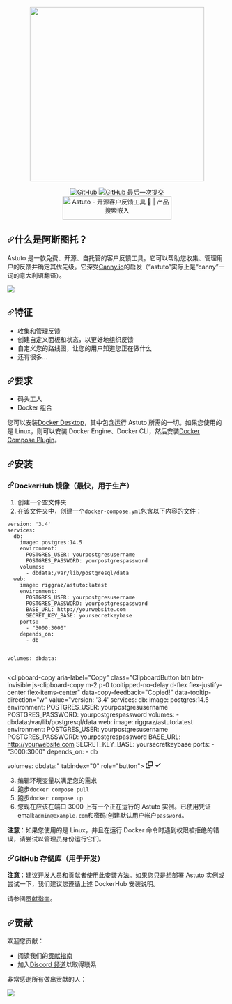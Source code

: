 <div class="Box-sc-g0xbh4-0 bJMeLZ js-snippet-clipboard-copy-unpositioned" data-hpc="true"><article class="markdown-body entry-content container-lg" itemprop="text"><p align="center" dir="auto"><a target="_blank" rel="noopener noreferrer" href="/astuto/astuto/blob/main/images/logo-and-name.png"><img width="400" src="/astuto/astuto/raw/main/images/logo-and-name.png" style="max-width: 100%;"></a></p>
<p align="center" dir="auto">
  <a target="_blank" rel="noopener noreferrer nofollow" href="https://camo.githubusercontent.com/dd086864de7c19fceb85955abecaf17dd58a7879616574f75c72bf41678f23ef/68747470733a2f2f696d672e736869656c64732e696f2f6769746875622f6c6963656e73652f7269676772617a2f61737475746f3f636f6c6f723d626c61636b267374796c653d666c6174"><img alt="GitHub" src="https://camo.githubusercontent.com/dd086864de7c19fceb85955abecaf17dd58a7879616574f75c72bf41678f23ef/68747470733a2f2f696d672e736869656c64732e696f2f6769746875622f6c6963656e73652f7269676772617a2f61737475746f3f636f6c6f723d626c61636b267374796c653d666c6174" data-canonical-src="https://img.shields.io/github/license/riggraz/astuto?color=black&amp;style=flat" style="max-width: 100%;"></a>
  <a target="_blank" rel="noopener noreferrer nofollow" href="https://camo.githubusercontent.com/369fa49ea5c820b8a588bac71647fdebf0421db7a456e98b1804593fbb7aede9/68747470733a2f2f696d672e736869656c64732e696f2f6769746875622f6c6173742d636f6d6d69742f7269676772617a2f61737475746f3f636f6c6f723d626c61636b267374796c653d666c6174"><img alt="GitHub 最后一次提交" src="https://camo.githubusercontent.com/369fa49ea5c820b8a588bac71647fdebf0421db7a456e98b1804593fbb7aede9/68747470733a2f2f696d672e736869656c64732e696f2f6769746875622f6c6173742d636f6d6d69742f7269676772617a2f61737475746f3f636f6c6f723d626c61636b267374796c653d666c6174" data-canonical-src="https://img.shields.io/github/last-commit/riggraz/astuto?color=black&amp;style=flat" style="max-width: 100%;"></a>
  <br>
  <a href="https://www.producthunt.com/posts/astuto?utm_source=badge-top-post-badge&amp;utm_medium=badge&amp;utm_souce=badge-astuto" rel="nofollow"><img src="https://camo.githubusercontent.com/1a75279a353806a0d545058906c3b69b62db40cae5e14800febec316cf415958/68747470733a2f2f6170692e70726f6475637468756e742e636f6d2f776964676574732f656d6265642d696d6167652f76312f746f702d706f73742d62616467652e7376673f706f73745f69643d313739383730267468656d653d6461726b26706572696f643d6461696c79" alt="Astuto - 开源客户反馈工具 🦊 |  产品搜索嵌入" style="width: 250px; height: 54px; max-width: 100%;" width="250px" height="54px" data-canonical-src="https://api.producthunt.com/widgets/embed-image/v1/top-post-badge.svg?post_id=179870&amp;theme=dark&amp;period=daily"></a>
</p>
<h2 tabindex="-1" dir="auto"><a id="user-content-what-is-astuto" class="anchor" aria-hidden="true" tabindex="-1" href="#what-is-astuto"><svg class="octicon octicon-link" viewBox="0 0 16 16" version="1.1" width="16" height="16" aria-hidden="true"><path d="m7.775 3.275 1.25-1.25a3.5 3.5 0 1 1 4.95 4.95l-2.5 2.5a3.5 3.5 0 0 1-4.95 0 .751.751 0 0 1 .018-1.042.751.751 0 0 1 1.042-.018 1.998 1.998 0 0 0 2.83 0l2.5-2.5a2.002 2.002 0 0 0-2.83-2.83l-1.25 1.25a.751.751 0 0 1-1.042-.018.751.751 0 0 1-.018-1.042Zm-4.69 9.64a1.998 1.998 0 0 0 2.83 0l1.25-1.25a.751.751 0 0 1 1.042.018.751.751 0 0 1 .018 1.042l-1.25 1.25a3.5 3.5 0 1 1-4.95-4.95l2.5-2.5a3.5 3.5 0 0 1 4.95 0 .751.751 0 0 1-.018 1.042.751.751 0 0 1-1.042.018 1.998 1.998 0 0 0-2.83 0l-2.5 2.5a1.998 1.998 0 0 0 0 2.83Z"></path></svg></a><font style="vertical-align: inherit;"><font style="vertical-align: inherit;">什么是阿斯图托？</font></font></h2>
<p dir="auto"><font style="vertical-align: inherit;"><font style="vertical-align: inherit;">Astuto 是一款免费、开源、自托管的客户反馈工具。</font><font style="vertical-align: inherit;">它可以帮助您收集、管理用户的反馈并确定其优先级。</font><font style="vertical-align: inherit;">它深受</font></font><a href="https://canny.io/" rel="nofollow"><font style="vertical-align: inherit;"><font style="vertical-align: inherit;">Canny.io</font></font></a><font style="vertical-align: inherit;"><font style="vertical-align: inherit;">的启发（“astuto”实际上是“canny”一词的意大利语翻译）。</font></font></p>
<p dir="auto"><a target="_blank" rel="noopener noreferrer" href="/astuto/astuto/blob/main/images/featured-image.png"><img src="/astuto/astuto/raw/main/images/featured-image.png" style="max-width: 100%;"></a></p>
<h2 tabindex="-1" dir="auto"><a id="user-content-features" class="anchor" aria-hidden="true" tabindex="-1" href="#features"><svg class="octicon octicon-link" viewBox="0 0 16 16" version="1.1" width="16" height="16" aria-hidden="true"><path d="m7.775 3.275 1.25-1.25a3.5 3.5 0 1 1 4.95 4.95l-2.5 2.5a3.5 3.5 0 0 1-4.95 0 .751.751 0 0 1 .018-1.042.751.751 0 0 1 1.042-.018 1.998 1.998 0 0 0 2.83 0l2.5-2.5a2.002 2.002 0 0 0-2.83-2.83l-1.25 1.25a.751.751 0 0 1-1.042-.018.751.751 0 0 1-.018-1.042Zm-4.69 9.64a1.998 1.998 0 0 0 2.83 0l1.25-1.25a.751.751 0 0 1 1.042.018.751.751 0 0 1 .018 1.042l-1.25 1.25a3.5 3.5 0 1 1-4.95-4.95l2.5-2.5a3.5 3.5 0 0 1 4.95 0 .751.751 0 0 1-.018 1.042.751.751 0 0 1-1.042.018 1.998 1.998 0 0 0-2.83 0l-2.5 2.5a1.998 1.998 0 0 0 0 2.83Z"></path></svg></a><font style="vertical-align: inherit;"><font style="vertical-align: inherit;">特征</font></font></h2>
<ul dir="auto">
<li><font style="vertical-align: inherit;"><font style="vertical-align: inherit;">收集和管理反馈</font></font></li>
<li><font style="vertical-align: inherit;"><font style="vertical-align: inherit;">创建自定义面板和状态，以更好地组织反馈</font></font></li>
<li><font style="vertical-align: inherit;"><font style="vertical-align: inherit;">自定义您的路线图，让您的用户知道您正在做什么</font></font></li>
<li><font style="vertical-align: inherit;"><font style="vertical-align: inherit;">还有很多...</font></font></li>
</ul>
<h2 tabindex="-1" dir="auto"><a id="user-content-requirements" class="anchor" aria-hidden="true" tabindex="-1" href="#requirements"><svg class="octicon octicon-link" viewBox="0 0 16 16" version="1.1" width="16" height="16" aria-hidden="true"><path d="m7.775 3.275 1.25-1.25a3.5 3.5 0 1 1 4.95 4.95l-2.5 2.5a3.5 3.5 0 0 1-4.95 0 .751.751 0 0 1 .018-1.042.751.751 0 0 1 1.042-.018 1.998 1.998 0 0 0 2.83 0l2.5-2.5a2.002 2.002 0 0 0-2.83-2.83l-1.25 1.25a.751.751 0 0 1-1.042-.018.751.751 0 0 1-.018-1.042Zm-4.69 9.64a1.998 1.998 0 0 0 2.83 0l1.25-1.25a.751.751 0 0 1 1.042.018.751.751 0 0 1 .018 1.042l-1.25 1.25a3.5 3.5 0 1 1-4.95-4.95l2.5-2.5a3.5 3.5 0 0 1 4.95 0 .751.751 0 0 1-.018 1.042.751.751 0 0 1-1.042.018 1.998 1.998 0 0 0-2.83 0l-2.5 2.5a1.998 1.998 0 0 0 0 2.83Z"></path></svg></a><font style="vertical-align: inherit;"><font style="vertical-align: inherit;">要求</font></font></h2>
<ul dir="auto">
<li><font style="vertical-align: inherit;"><font style="vertical-align: inherit;">码头工人</font></font></li>
<li><font style="vertical-align: inherit;"><font style="vertical-align: inherit;">Docker 组合</font></font></li>
</ul>
<p dir="auto"><font style="vertical-align: inherit;"><font style="vertical-align: inherit;">您可以安装</font></font><a href="https://docs.docker.com/desktop/" rel="nofollow"><font style="vertical-align: inherit;"><font style="vertical-align: inherit;">Docker Desktop</font></font></a><font style="vertical-align: inherit;"><font style="vertical-align: inherit;">，其中包含运行 Astuto 所需的一切。</font><font style="vertical-align: inherit;">如果您使用的是 Linux，则可以安装 Docker Engine、Docker CLI，然后安装</font></font><a href="https://docs.docker.com/compose/install/" rel="nofollow"><font style="vertical-align: inherit;"><font style="vertical-align: inherit;">Docker Compose Plugin</font></font></a><font style="vertical-align: inherit;"><font style="vertical-align: inherit;">。</font></font></p>
<h2 tabindex="-1" dir="auto"><a id="user-content-installation" class="anchor" aria-hidden="true" tabindex="-1" href="#installation"><svg class="octicon octicon-link" viewBox="0 0 16 16" version="1.1" width="16" height="16" aria-hidden="true"><path d="m7.775 3.275 1.25-1.25a3.5 3.5 0 1 1 4.95 4.95l-2.5 2.5a3.5 3.5 0 0 1-4.95 0 .751.751 0 0 1 .018-1.042.751.751 0 0 1 1.042-.018 1.998 1.998 0 0 0 2.83 0l2.5-2.5a2.002 2.002 0 0 0-2.83-2.83l-1.25 1.25a.751.751 0 0 1-1.042-.018.751.751 0 0 1-.018-1.042Zm-4.69 9.64a1.998 1.998 0 0 0 2.83 0l1.25-1.25a.751.751 0 0 1 1.042.018.751.751 0 0 1 .018 1.042l-1.25 1.25a3.5 3.5 0 1 1-4.95-4.95l2.5-2.5a3.5 3.5 0 0 1 4.95 0 .751.751 0 0 1-.018 1.042.751.751 0 0 1-1.042.018 1.998 1.998 0 0 0-2.83 0l-2.5 2.5a1.998 1.998 0 0 0 0 2.83Z"></path></svg></a><font style="vertical-align: inherit;"><font style="vertical-align: inherit;">安装</font></font></h2>
<h3 tabindex="-1" dir="auto"><a id="user-content-dockerhub-image-fastest-for-production" class="anchor" aria-hidden="true" tabindex="-1" href="#dockerhub-image-fastest-for-production"><svg class="octicon octicon-link" viewBox="0 0 16 16" version="1.1" width="16" height="16" aria-hidden="true"><path d="m7.775 3.275 1.25-1.25a3.5 3.5 0 1 1 4.95 4.95l-2.5 2.5a3.5 3.5 0 0 1-4.95 0 .751.751 0 0 1 .018-1.042.751.751 0 0 1 1.042-.018 1.998 1.998 0 0 0 2.83 0l2.5-2.5a2.002 2.002 0 0 0-2.83-2.83l-1.25 1.25a.751.751 0 0 1-1.042-.018.751.751 0 0 1-.018-1.042Zm-4.69 9.64a1.998 1.998 0 0 0 2.83 0l1.25-1.25a.751.751 0 0 1 1.042.018.751.751 0 0 1 .018 1.042l-1.25 1.25a3.5 3.5 0 1 1-4.95-4.95l2.5-2.5a3.5 3.5 0 0 1 4.95 0 .751.751 0 0 1-.018 1.042.751.751 0 0 1-1.042.018 1.998 1.998 0 0 0-2.83 0l-2.5 2.5a1.998 1.998 0 0 0 0 2.83Z"></path></svg></a><font style="vertical-align: inherit;"><font style="vertical-align: inherit;">DockerHub 镜像（最快，用于生产）</font></font></h3>
<ol dir="auto">
<li><font style="vertical-align: inherit;"><font style="vertical-align: inherit;">创建一个空文件夹</font></font></li>
<li><font style="vertical-align: inherit;"><font style="vertical-align: inherit;">在该文件夹中，创建一个</font></font><code>docker-compose.yml</code><font style="vertical-align: inherit;"><font style="vertical-align: inherit;">包含以下内容的文件：</font></font></li>
</ol>
<div class="snippet-clipboard-content notranslate position-relative overflow-auto"><pre class="notranslate"><code>version: '3.4'
services:
  db:
    image: postgres:14.5
    environment:
      POSTGRES_USER: yourpostgresusername
      POSTGRES_PASSWORD: yourpostgrespassword
    volumes:
      - dbdata:/var/lib/postgresql/data
  web:
    image: riggraz/astuto:latest
    environment:
      POSTGRES_USER: yourpostgresusername
      POSTGRES_PASSWORD: yourpostgrespassword
      BASE_URL: http://yourwebsite.com
      SECRET_KEY_BASE: yoursecretkeybase
    ports:
      - "3000:3000"
    depends_on:
      - db
    
volumes:
  dbdata:
</code></pre><div class="zeroclipboard-container">
    <clipboard-copy aria-label="Copy" class="ClipboardButton btn btn-invisible js-clipboard-copy m-2 p-0 tooltipped-no-delay d-flex flex-justify-center flex-items-center" data-copy-feedback="Copied!" data-tooltip-direction="w" value="version: '3.4'
services:
  db:
    image: postgres:14.5
    environment:
      POSTGRES_USER: yourpostgresusername
      POSTGRES_PASSWORD: yourpostgrespassword
    volumes:
      - dbdata:/var/lib/postgresql/data
  web:
    image: riggraz/astuto:latest
    environment:
      POSTGRES_USER: yourpostgresusername
      POSTGRES_PASSWORD: yourpostgrespassword
      BASE_URL: http://yourwebsite.com
      SECRET_KEY_BASE: yoursecretkeybase
    ports:
      - &quot;3000:3000&quot;
    depends_on:
      - db
    
volumes:
  dbdata:" tabindex="0" role="button">
      <svg aria-hidden="true" height="16" viewBox="0 0 16 16" version="1.1" width="16" data-view-component="true" class="octicon octicon-copy js-clipboard-copy-icon">
    <path d="M0 6.75C0 5.784.784 5 1.75 5h1.5a.75.75 0 0 1 0 1.5h-1.5a.25.25 0 0 0-.25.25v7.5c0 .138.112.25.25.25h7.5a.25.25 0 0 0 .25-.25v-1.5a.75.75 0 0 1 1.5 0v1.5A1.75 1.75 0 0 1 9.25 16h-7.5A1.75 1.75 0 0 1 0 14.25Z"></path><path d="M5 1.75C5 .784 5.784 0 6.75 0h7.5C15.216 0 16 .784 16 1.75v7.5A1.75 1.75 0 0 1 14.25 11h-7.5A1.75 1.75 0 0 1 5 9.25Zm1.75-.25a.25.25 0 0 0-.25.25v7.5c0 .138.112.25.25.25h7.5a.25.25 0 0 0 .25-.25v-7.5a.25.25 0 0 0-.25-.25Z"></path>
</svg>
      <svg aria-hidden="true" height="16" viewBox="0 0 16 16" version="1.1" width="16" data-view-component="true" class="octicon octicon-check js-clipboard-check-icon color-fg-success d-none">
    <path d="M13.78 4.22a.75.75 0 0 1 0 1.06l-7.25 7.25a.75.75 0 0 1-1.06 0L2.22 9.28a.751.751 0 0 1 .018-1.042.751.751 0 0 1 1.042-.018L6 10.94l6.72-6.72a.75.75 0 0 1 1.06 0Z"></path>
</svg>
    </clipboard-copy>
  </div></div>
<ol start="3" dir="auto">
<li><font style="vertical-align: inherit;"><font style="vertical-align: inherit;">编辑环境变量以满足您的需求</font></font></li>
<li><font style="vertical-align: inherit;"><font style="vertical-align: inherit;">跑步</font></font><code>docker compose pull</code></li>
<li><font style="vertical-align: inherit;"><font style="vertical-align: inherit;">跑步</font></font><code>docker compose up</code></li>
<li><font style="vertical-align: inherit;"><font style="vertical-align: inherit;">您现在应该在端口 3000 上有一个正在运行的 Astuto 实例。已使用凭证 email:</font></font><code>admin@example.com</code><font style="vertical-align: inherit;"><font style="vertical-align: inherit;">和密码:创建默认用户帐户</font></font><code>password</code><font style="vertical-align: inherit;"><font style="vertical-align: inherit;">。</font></font></li>
</ol>
<p dir="auto"><strong><font style="vertical-align: inherit;"><font style="vertical-align: inherit;">注意</font></font></strong><font style="vertical-align: inherit;"><font style="vertical-align: inherit;">：如果您使用的是 Linux，并且在运行 Docker 命令时遇到权限被拒绝的错误，请尝试以管理员身份运行它们。</font></font></p>
<h3 tabindex="-1" dir="auto"><a id="user-content-github-repository-for-development" class="anchor" aria-hidden="true" tabindex="-1" href="#github-repository-for-development"><svg class="octicon octicon-link" viewBox="0 0 16 16" version="1.1" width="16" height="16" aria-hidden="true"><path d="m7.775 3.275 1.25-1.25a3.5 3.5 0 1 1 4.95 4.95l-2.5 2.5a3.5 3.5 0 0 1-4.95 0 .751.751 0 0 1 .018-1.042.751.751 0 0 1 1.042-.018 1.998 1.998 0 0 0 2.83 0l2.5-2.5a2.002 2.002 0 0 0-2.83-2.83l-1.25 1.25a.751.751 0 0 1-1.042-.018.751.751 0 0 1-.018-1.042Zm-4.69 9.64a1.998 1.998 0 0 0 2.83 0l1.25-1.25a.751.751 0 0 1 1.042.018.751.751 0 0 1 .018 1.042l-1.25 1.25a3.5 3.5 0 1 1-4.95-4.95l2.5-2.5a3.5 3.5 0 0 1 4.95 0 .751.751 0 0 1-.018 1.042.751.751 0 0 1-1.042.018 1.998 1.998 0 0 0-2.83 0l-2.5 2.5a1.998 1.998 0 0 0 0 2.83Z"></path></svg></a><font style="vertical-align: inherit;"><font style="vertical-align: inherit;">GitHub 存储库（用于开发）</font></font></h3>
<p dir="auto"><strong><font style="vertical-align: inherit;"><font style="vertical-align: inherit;">注意</font></font></strong><font style="vertical-align: inherit;"><font style="vertical-align: inherit;">：建议开发人员和贡献者使用此安装方法。</font><font style="vertical-align: inherit;">如果您只是想部署 Astuto 实例或尝试一下，我们建议您遵循上述 DockerHub 安装说明。</font></font></p>
<p dir="auto"><font style="vertical-align: inherit;"><font style="vertical-align: inherit;">请参阅</font></font><a href="https://github.com/riggraz/astuto/blob/main/CONTRIBUTING.md"><font style="vertical-align: inherit;"><font style="vertical-align: inherit;">贡献指南</font></font></a><font style="vertical-align: inherit;"><font style="vertical-align: inherit;">。</font></font></p>
<h2 tabindex="-1" dir="auto"><a id="user-content-contributing" class="anchor" aria-hidden="true" tabindex="-1" href="#contributing"><svg class="octicon octicon-link" viewBox="0 0 16 16" version="1.1" width="16" height="16" aria-hidden="true"><path d="m7.775 3.275 1.25-1.25a3.5 3.5 0 1 1 4.95 4.95l-2.5 2.5a3.5 3.5 0 0 1-4.95 0 .751.751 0 0 1 .018-1.042.751.751 0 0 1 1.042-.018 1.998 1.998 0 0 0 2.83 0l2.5-2.5a2.002 2.002 0 0 0-2.83-2.83l-1.25 1.25a.751.751 0 0 1-1.042-.018.751.751 0 0 1-.018-1.042Zm-4.69 9.64a1.998 1.998 0 0 0 2.83 0l1.25-1.25a.751.751 0 0 1 1.042.018.751.751 0 0 1 .018 1.042l-1.25 1.25a3.5 3.5 0 1 1-4.95-4.95l2.5-2.5a3.5 3.5 0 0 1 4.95 0 .751.751 0 0 1-.018 1.042.751.751 0 0 1-1.042.018 1.998 1.998 0 0 0-2.83 0l-2.5 2.5a1.998 1.998 0 0 0 0 2.83Z"></path></svg></a><font style="vertical-align: inherit;"><font style="vertical-align: inherit;">贡献</font></font></h2>
<p dir="auto"><font style="vertical-align: inherit;"><font style="vertical-align: inherit;">欢迎您贡献：</font></font></p>
<ul dir="auto">
<li><font style="vertical-align: inherit;"><font style="vertical-align: inherit;">阅读我们的</font></font><a href="https://github.com/riggraz/astuto/blob/main/CONTRIBUTING.md"><font style="vertical-align: inherit;"><font style="vertical-align: inherit;">贡献指南</font></font></a></li>
<li><font style="vertical-align: inherit;"><font style="vertical-align: inherit;">加入</font></font><a href="https://discord.gg/SrtUMRp" rel="nofollow"><font style="vertical-align: inherit;"><font style="vertical-align: inherit;">Discord 频道</font></font></a><font style="vertical-align: inherit;"><font style="vertical-align: inherit;">以取得联系</font></font></li>
</ul>
<p dir="auto"><font style="vertical-align: inherit;"><font style="vertical-align: inherit;">非常感谢所有做出贡献的人：</font></font></p>
<a href="https://github.com/riggraz/astuto/graphs/contributors">
  <img src="https://camo.githubusercontent.com/b724815de625756d1a233eb4add63bd928406779f58f5d17a3b04b32898cc774/68747470733a2f2f636f6e747269622e726f636b732f696d6167653f7265706f3d7269676772617a2f61737475746f" data-canonical-src="https://contrib.rocks/image?repo=riggraz/astuto" style="max-width: 100%;">
</a>
</article></div>

